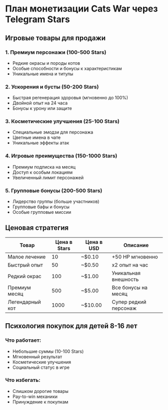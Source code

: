# План монетизации Cats War через Telegram Stars

## Игровые товары для продажи

### 1. Премиум персонажи (100-500 Stars)
- Редкие окрасы и породы котов
- Особые способности и бонусы к характеристикам
- Уникальные имена и титулы

### 2. Ускорения и бусты (50-200 Stars)
- Быстрая регенерация здоровья (мгновенно до 100%)
- Двойной опыт на 24 часа
- Бонусы к урону или защите

### 3. Косметические улучшения (25-100 Stars)
- Специальные эмодзи для персонажа
- Цветные имена в чате
- Уникальные эффекты атак

### 4. Игровые преимущества (150-1000 Stars)
- Премиум подписка на месяц
- Доступ к особым локациям
- Увеличенный лимит персонажей

### 5. Групповые бонусы (200-500 Stars)
- Лидерство группы (больше участников)
- Групповые бафы и бонусы
- Особые групповые миссии

## Ценовая стратегия

| Товар | Цена в Stars | Цена в USD | Описание |
|-------|-------------|------------|----------|
| Малое лечение | 10 | ~$0.10 | +50 HP мгновенно |
| Быстрый опыт | 50 | ~$0.50 | x2 опыт на час |
| Редкий окрас | 100 | ~$1.00 | Уникальная внешность |
| Премиум месяц | 500 | ~$5.00 | Все бонусы на месяц |
| Легендарный кот | 1000 | ~$10.00 | Супер редкий персонаж |

## Психология покупок для детей 8-16 лет

### Что работает:
- Небольшие суммы (10-100 Stars)
- Мгновенный результат
- Косметические улучшения
- Социальный статус в игре

### Что избегать:
- Слишком дорогие товары
- Pay-to-win механики
- Принуждение к покупкам